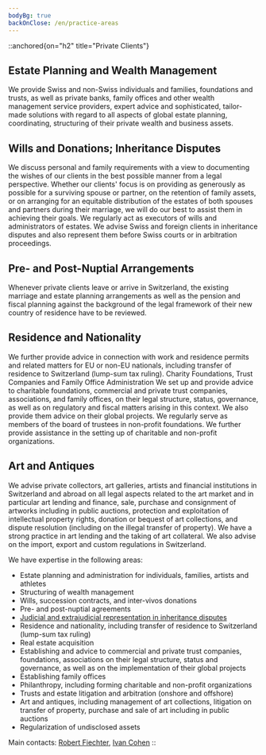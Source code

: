 ```yaml
---
bodyBg: true
backOnClose: /en/practice-areas
---
```


::anchored{on="h2" title="Private Clients"}

## Estate Planning and Wealth Management
We provide Swiss and non-Swiss individuals and families, foundations and trusts, as well as private banks, family offices and other wealth management service providers, expert advice and sophisticated, tailor-made solutions with regard to all aspects of global estate planning, coordinating, structuring of their private wealth and business assets.


## Wills and Donations; Inheritance Disputes
We discuss personal and family requirements with a view to documenting the wishes of our clients in the best possible manner from a legal perspective. Whether our clients' focus is on providing as generously as possible for a surviving spouse or partner, on the retention of family assets, or on arranging for an equitable distribution of the estates of both spouses and partners during their marriage, we will do our best to assist them in achieving their goals. We regularly act as executors of wills and administrators of estates. We advise Swiss and foreign clients in inheritance disputes and also represent them before Swiss courts or in arbitration proceedings.


## Pre- and Post-Nuptial Arrangements
Whenever private clients leave or arrive in Switzerland, the existing marriage and estate planning arrangements as well as the pension and fiscal planning against the background of the legal framework of their new country of residence have to be reviewed.


## Residence and Nationality
We further provide advice in connection with work and residence permits and related matters for EU or non-EU nationals, including transfer of residence to Switzerland (lump-sum tax ruling). Charity Foundations, Trust Companies and Family Office Administration We set up and provide advice to charitable foundations, commercial and private trust companies, associations, and family offices, on their legal structure, status, governance, as well as on regulatory and fiscal matters arising in this context. We also provide them advice on their global projects. We regularly serve as members of the board of trustees in non-profit foundations. We further provide assistance in the setting up of charitable and non-profit organizations.


## Art and Antiques
We advise private collectors, art galleries, artists and financial institutions in Switzerland and abroad on all legal aspects related to the art market and in particular art lending and finance, sale, purchase and consignment of artworks including in public auctions, protection and exploitation of intellectual property rights, donation or bequest of art collections, and dispute resolution (including on the illegal transfer of property). We have a strong practice in art lending and the taking of art collateral. We also advise on the import, export and custom regulations in Switzerland.

We have expertise in the following areas:

- Estate planning and administration for individuals, families, artists and athletes
- Structuring of wealth management
- Wills, succession contracts, and inter-vivos donations
- Pre- and post-nuptial agreements
- [Judicial and extrajudicial representation in inheritance disputes](/en/practice-areas/litigation-arbitration)
- Residence and nationality, including transfer of residence to Switzerland (lump-sum tax ruling)
- Real estate acquisition
- Establishing and advice to commercial and private trust companies, foundations, associations on their legal structure, status and governance, as well as on the implementation of their global projects
- Establishing family offices
- Philanthropy, including forming charitable and non-profit organizations
- Trusts and estate litigation and arbitration (onshore and offshore)
- Art and antiques, including management of art collections, litigation on transfer of property, purchase and sale of art including in public auctions
- Regularization of undisclosed assets

Main contacts: [Robert Fiechter](/en/team/rf), [Ivan Cohen](/en/team/ic)
::
